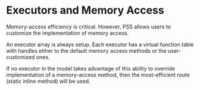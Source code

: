 
# Executors and Memory Access

Memory-access efficiency is critical. However, PSS allows users to customize
the implementation of memory access.

An executor array is always setup. Each executor has a virtual 
function table with handles either to the default memory access
methods or the user-customized ones.


If no executor in the model takes advantage of this ability to override
implementation of a memory-access method, then the most-efficient 
route (static inline method) will be used. 

